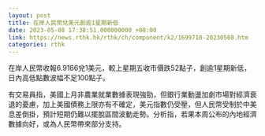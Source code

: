 ```yaml
---
layout: post
title: 在岸人民幣兌美元創逾1星期新低
date: 2023-05-08 17:38:51.000000000 +08:00
link: https://news.rthk.hk/rthk/ch/component/k2/1699710-20230508.htm
categories: rthk
---
```


在岸人民幣收報6.9166兌1美元，較上星期五收市價跌52點子，創逾1星期新低，日內高低點數波幅不足100點子。

有交易員指，美國上月非農業就業數據表現強勁，但銀行業動盪加劇市場對經濟衰退的憂慮，加上美國債務上限亦有不確定，美元指數仍受壓，但人民幣受制於中美息差倒掛，預計短期仍難以擺脫區間波動走勢。分析指，若果本周公布的內地經濟數據向好，或為人民幣帶來部分支持。
